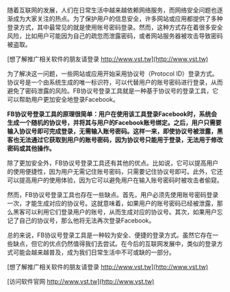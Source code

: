 随着互联网的发展，人们在日常生活中越来越依赖网络服务，而网络安全问题也逐渐成为大家关注的热点。为了保护用户的信息安全，许多网站或应用都提供了多种登录方式，其中最常见的就是使用账号密码登录。然而，这种方式存在着很多安全风险，比如用户可能因为自己的疏忽而泄露密码，或者网站服务器被攻击导致密码被盗取。

[想了解推广相关软件的朋友请登录 http://www.vst.tw](http://www.vst.tw)

为了解决这一问题，一些网站或应用开始采用协议号（Protocol ID）登录方式。协议号是一个由系统生成的唯一标识符，可以代替用户的账号密码进行登录，从而避免了密码泄露的风险。FB协议号登录工具就是一种基于协议号的登录工具，它可以帮助用户更加安全地登录Facebook。

**FB协议号登录工具的原理很简单：用户在使用该工具登录Facebook时，系统会生成一个随机的协议号，并将其与用户的Facebook账号绑定。之后，用户只需要输入协议号即可完成登录，无需输入账号密码。这样一来，即使协议号被泄露，黑客也无法通过它获取到用户的账号密码，因为协议号只能用于登录，无法用于修改密码或其他操作。**

除了更加安全外，FB协议号登录工具还有其他的优点。比如说，它可以提高用户的使用便捷性，因为用户无需记住账号密码，只需要记住协议号即可。此外，它还可以提高用户的使用体验，因为它可以避免用户在输入账号密码时被攻击者偷窥。

然而，FB协议号登录工具也存在一些缺点。首先，用户必须先使用账号密码登录一次，才能生成对应的协议号。这就意味着，如果用户的账号密码已经被泄露，那么黑客可以利用它们登录用户的账号，从而生成对应的协议号。其次，如果用户忘记了自己的协议号，那么他将无法再次登录Facebook。

总的来说，FB协议号登录工具是一种较为安全、便捷的登录方式。虽然它存在一些缺点，但它的优点仍然值得我们去尝试。在今后的互联网发展中，类似的登录方式可能会越来越普及，成为我们日常生活中不可或缺的一部分。

[想了解推广相关软件的朋友请登录 http://www.vst.tw](http://www.vst.tw)


[访问软件官网 http://www.vst.tw](http://www.vst.tw)

